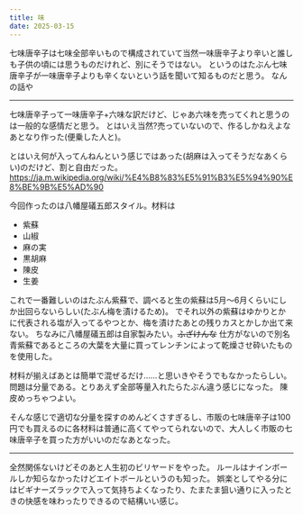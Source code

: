 ```yaml
---
title: 味
date: 2025-03-15
---
```


七味唐辛子は七味全部辛いもので構成されていて当然一味唐辛子より辛いと誰しも子供の頃には思うものだけれど、別にそうではない。
というのはたぶん七味唐辛子が一味唐辛子よりも辛くないという話を聞いて知るものだと思う。
なんの話や

---

七味唐辛子って一味唐辛子+六味な訳だけど、じゃあ六味を売ってくれと思うのは一般的な感情だと思う。
とはいえ当然?売っていないので、作るしかねえよなあとなり作った(便乗した人と)。

とはいえ何が入ってんねんという感じではあった(胡麻は入ってそうだなあくらい)のだけど、割と自由だった。
<https://ja.m.wikipedia.org/wiki/%E4%B8%83%E5%91%B3%E5%94%90%E8%BE%9B%E5%AD%90>

今回作ったのは八幡屋礒五郎スタイル。材料は

- 紫蘇
- 山椒
- 麻の実
- 黒胡麻
- 陳皮
- 生姜

これで一番難しいのはたぶん紫蘇で、調べると生の紫蘇は5月～6月くらいにしか出回らないらしい(たぶん梅を漬けるため)。
でそれ以外の紫蘇はゆかりとかに代表される塩が入ってるやつとか、梅を漬けたあとの残りカスとかしか出て来ない。
ちなみに八幡屋礒五郎は自家製みたい。~~ふざけんな~~
仕方がないので別名青紫蘇であるところの大葉を大量に買ってレンチンによって乾燥させ砕いたものを使用した。

材料が揃えばあとは簡単で混ぜるだけ……と思いきやそうでもなかったらしい。
問題は分量である。とりあえず全部等量入れたらたぶん違う感じになった。
陳皮めっちゃつよい。

そんな感じで適切な分量を探すのめんどくさすぎるし、市販の七味唐辛子は100円でも買えるのに各材料は普通に高くてやってられないので、大人しく市販の七味唐辛子を買った方がいいのだなあとなった。

---

全然関係ないけどそのあと人生初のビリヤードをやった。
ルールはナインボールしか知らなかったけどエイトボールというのも知った。
娯楽としてやる分にはビギナーズラックで入って気持ちよくなったり、たまたま狙い通りに入ったときの快感を味わったりできるので結構いい感じ。

